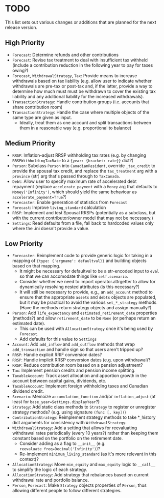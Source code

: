 # TODO
This list sets out various changes or additions that are planned for the
next release version.

## High Priority
* `Forecast`: Determine refunds and other contributions
* `Forecast`: Revise tax treatment to deal with insufficient tax
withheld (include a contribution reduction in the following year to pay
for taxes owing?)
* `Forecast`, `WithdrawalStrategy`, `Tax`: Provide means to increase
withdrawals based on tax liability (e.g. allow user to indicate whether
withdrawals are pre-tax or post-tax and, if the latter, provide a way to
determine how much must must be withdrawn to cover the existing tax
liability and any additional liability for the increased withdrawals).
* `TransactionStrategy`: Handle contribution groups (i.e. accounts that
share contribution room)
* `TransactionStrategy`: Handle the case where multiple objects of the
same type are given as input.
    * Ideally, treat them as one account and split transactions between
    them in a reasonable way (e.g. proportional to balance)

## Medium Priority
* `RRSP`: Inflation-adjust RRSP withholding tax rates (e.g. by changing
`RRSPWithholdingTaxRate` to a `{year: {bracket: rate}}` dict?)
* `Person`: Subclass `Person` into `CanadianResident`, override
`_tax_credit` to provide the spousal tax credit, and replace the
`tax_treatment` arg with a `province` (str) arg that's passed through to
`TaxCanada`.
* `Debt`: Allow user to specify maximum rate of accelerated debt
repayment (replace `accelerate_payment` with a `Money` arg that
defaults to `Money('Infinity')`, which should yield the same behaviour
as `accelerate_payment=True`?)
* `Forecaster`: Enable generation of statistics from `Forecast`
* `Forecast`: Improve `living_standard` calculation
* `RRSP`: Implement and test Spousal RRSPs (potentially as a subclass,
but with the current contributor/owner model that may not be necessary.)
* `Settings`: Read defaults from a file, fall back to hardcoded values
only where the .ini doesn't provide a value.

## Low Priority
* `Forecaster`: Reimplement code to provide generic logic for taking in
a mapping of `{type: {'argname': defaultval}}` and building objects
based on that mapping.
    * It might be necessary for defaultval to be a str-encoded input
    to `eval` so that we can accomodate things like `self.scenario`.
    * Consider whether we need to import operator.attrgetter to allow
    for dynamically resolving nested attributes (is this necessary?)
    * It will still be necessary to provide, e.g., an `add_account`
    method to ensure that the appropriate `assets` and `debts` objects
    are populated, but it may be practical to avoid the various
    `set_*_strategy` methods. (Have the methods return strategy objects
    and assign manually?)
* `Person`: Add `life_expectancy` and `estimated_retirement_date`
properties (methods?) and allow `retirement_date` to be `None` (or
perhaps return an estimated date).
    * This can be used with `AllocationStrategy` once it's being used by
    `Forecast`.
    * Add defaults for this value to `Settings`
* `Account`: Add `add_inflow` and `add_outflow` methods that wrap
`add_transaction` and handle sign so that users aren't tripped up?
* `RRSP`: Handle explicit RRIF conversion dates?
* `RRSP`: Handle implicit RRSP conversion dates (e.g. upon withdrawal)?
* `RRSP`: Reduce contribution room based on a pension adjustment?
* `Tax`: Implement pension credits and pension income splitting.
* `TaxableAccount`: Track asset allocation and apportion growth in the
account between capital gains, dividends, etc.
* `TaxableAccount`: Implement foreign withholding taxes and Canadian
dividend credit.
* `Scenario`: Memoize `accumulation_function` and/or `inflation_adjust`
(at least for `base_year=Settings.displayYear`?)
* `Strategy`: Add static class methods to `Strategy` to register or
unregister strategy methods? (e.g. using signature `(func [, key])`)
* `ContributionStrategy`: Reimplement strategy methods to take *_history
dict arguments for consistency with `WithdrawalStrategy`.
* `WithdrawalStrategy`: Add a setting that allows for reevaluating
withdrawal rates periodically (every 10 years?) rather than keeping them
constant based on the portfolio on the retirement date.
    * Consider adding as a flag to `__init__`
    (e.g. `reevaluate_freq=Decimal('Infinity')`)?
    * Re-implement `minimum_living_standard` (as it's more relevant in
    this context)?
* `AllocationStrategy`: Move `min_equity` and `max_equity` logic to
`__call__` to simplify the logic of each strategy.
* `AllocationStrategy`: Add strategy that rebalances based on current
withdrawal rate and portfolio balance.
* `Person`, `Forecast`: Make `Strategy` objects properties of `Person`,
thus allowing different people to follow different strategies.
